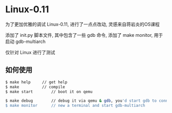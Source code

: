Linux-0.11
==========

为了更加优雅的调试 Linux-0.11, 进行了一点点改动, 灵感来自蒋岩炎的OS课程

添加了 init.py 脚本文件, 其中包含了一些 gdb 命令, 添加了 make monitor, 用于启动 gdb-multiarch

仅针对 Linux 进行了测试

## 如何使用

```bash
$ make help		// get help
$ make  		// compile
$ make start		// boot it on qemu
```

```bash
$ make debug		// debug it via qemu & gdb, you'd start gdb to connect it.
$ make monitor      // new a terminal and start gdb-multiarch
```